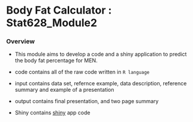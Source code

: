 # Body Fat Calculator : Stat628_Module2


### Overview

- This module aims to develop a code and a shiny application to predict the body fat percentage for MEN.

-  code contains all of the raw code written in `R language` 

- input contains data set, refernce example, data description, reference summary and example of a presentation 

- output contains final presentation, and two page summary

- Shiny contains [shiny](https://shiny.rstudio.com/) app code 




